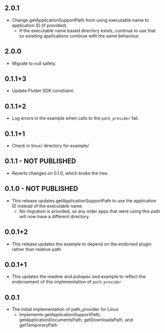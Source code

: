 ## 2.0.1

* Change getApplicationSupportPath from using executable name to application ID (if provided).
  * If the executable name based directory exists, continue to use that so exisiting applications continue with the same behaviour.

## 2.0.0

* Migrate to null safety.

## 0.1.1+3

* Update Flutter SDK constraint.

## 0.1.1+2

* Log errors in the example when calls to the `path_provider` fail.

## 0.1.1+1

* Check in linux/ directory for example/

## 0.1.1	- NOT PUBLISHED
* Reverts changes on 0.1.0, which broke the tree.


## 0.1.0	- NOT PUBLISHED
* This release updates getApplicationSupportPath to use the application ID instead of the executable name.
  * No migration is provided, so any older apps that were using this path will now have a different directory.

## 0.0.1+2
* This release updates the example to depend on the endorsed plugin rather than relative path

## 0.0.1+1
* This updates the readme and pubspec and example to reflect the endorsement of this implementation of `path_provider`

## 0.0.1
* The initial implementation of path_provider for Linux
  * Implements getApplicationSupportPath, getApplicationDocumentsPath, getDownloadsPath, and getTemporaryPath
